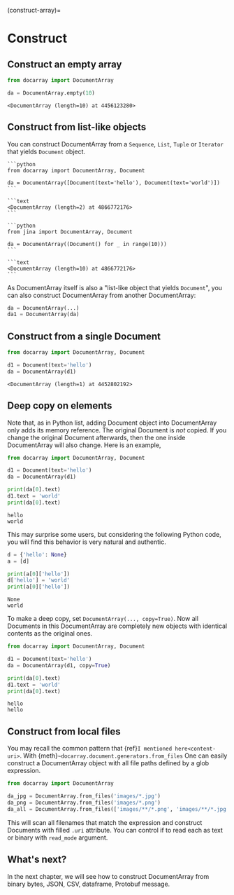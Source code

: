 (construct-array)=
# Construct

## Construct an empty array

```python
from docarray import DocumentArray

da = DocumentArray.empty(10)
```

```text
<DocumentArray (length=10) at 4456123280>
```

## Construct from list-like objects

You can construct DocumentArray from a `Sequence`, `List`, `Tuple` or `Iterator` that yields `Document` object.

````{tab} From list of Documents
```python
from docarray import DocumentArray, Document

da = DocumentArray([Document(text='hello'), Document(text='world')])
```

```text
<DocumentArray (length=2) at 4866772176>
```

````
````{tab} From generator
```python
from jina import DocumentArray, Document

da = DocumentArray((Document() for _ in range(10)))
```

```text
<DocumentArray (length=10) at 4866772176>
```
````

As DocumentArray itself is also a "list-like object that yields `Document`", you can also construct DocumentArray from another DocumentArray:

```python
da = DocumentArray(...)
da1 = DocumentArray(da)
```

## Construct from a single Document

```python
from docarray import DocumentArray, Document

d1 = Document(text='hello')
da = DocumentArray(d1)
```

```text
<DocumentArray (length=1) at 4452802192>
```

## Deep copy on elements

Note that, as in Python list, adding Document object into DocumentArray only adds its memory reference. The original Document is *not* copied. If you change the original Document afterwards, then the one inside DocumentArray will also change. Here is an example,

```python
from docarray import DocumentArray, Document

d1 = Document(text='hello')
da = DocumentArray(d1)

print(da[0].text)
d1.text = 'world'
print(da[0].text)
```

```text
hello
world
```

This may surprise some users, but considering the following Python code, you will find this behavior is very natural and authentic.

```python
d = {'hello': None}
a = [d]

print(a[0]['hello'])
d['hello'] = 'world'
print(a[0]['hello'])
```

```text
None
world
```

To make a deep copy, set `DocumentArray(..., copy=True)`. Now all Documents in this DocumentArray are completely new objects with identical contents as the original ones.

```python
from docarray import DocumentArray, Document

d1 = Document(text='hello')
da = DocumentArray(d1, copy=True)

print(da[0].text)
d1.text = 'world'
print(da[0].text)
```

```text
hello
hello
```

## Construct from local files

You may recall the common pattern that {ref}`I mentioned here<content-uri>`. With {meth}`~docarray.document.generators.from_files` One can easily construct a DocumentArray object with all file paths defined by a glob expression. 

```python
from docarray import DocumentArray

da_jpg = DocumentArray.from_files('images/*.jpg')
da_png = DocumentArray.from_files('images/*.png')
da_all = DocumentArray.from_files(['images/**/*.png', 'images/**/*.jpg', 'images/**/*.jpeg'])
```

This will scan all filenames that match the expression and construct Documents with filled `.uri` attribute. You can control if to read each as text or binary with `read_mode` argument.



## What's next?

In the next chapter, we will see how to construct DocumentArray from binary bytes, JSON, CSV, dataframe, Protobuf message.